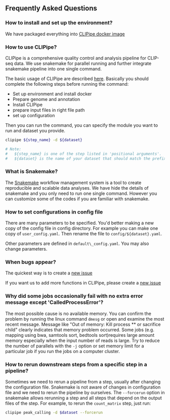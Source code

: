 ## Frequently Asked Questions

### How to install and set up the environment?

We have packaged everything into [CLIPipe docker image](https://hub.docker.com/)

### How to use CLIPipe?

CLIPipe is a comprehensive quality control and analysis pipeline for CLIP-seq data. We use snakemake for parallel running and further integrate snakemake pipeline into one single command.

The basic usage of CLIPipe are described [here](3_basic_usage.md). Basically you should complete the following steps before running the command:

-   Set up environment and install docker
-   Prepare genome and annotation
-   Install CLIPipe
-   prepare input files in right file path
-   set up configuration

Then you can run the command, you can specify the module you want to run and dataset you provide.

```bash
clipipe ${step_name} -d ${dataset}

# Note:
#   ${step_name} is one of the step listed in 'positional arguments'.
#   ${dataset} is the name of your dataset that should match the prefix of your configuration file described in the following section.
```

### What is Snakemake?

The [Snakemake](https://snakemake.readthedocs.io/en/stable/) workflow management system is a tool to create reproducible and scalable data analyses. We have hide the details of snakemake and you only need to run one single command. However you can customize some of the codes if you are familiar with snakemake.

### How to set configurations in config file

There are many parameters to be specified. You'd better making a new copy of the config file in config directory. For example you can make one copy of `user_config.yaml`. Then rename the file to `config/${dataset}.yaml`.

Other parameters are defined in `default\_config.yaml`. You may also change parameters.

### When bugs appear?

The quickest way is to create a [new issue](https://github.com/ShangZhang/clipipe/issues)

If you want us to add more functions in CLIPipe, please create a [new issue](https://github.com/ShangZhang/clipipe/issues)

### Why did some jobs occasionally fail with no extra error message except 'CalledProcessError'?

The most possible cause is no available memory. You can confirm the problem by running the linux command `dmesg` or open and examine the most recent message. Message like "Out of memory: Kill process \*\* or sacrifice child" clearly indicates that memory problem occurred. Some jobs \(e.g. mapping using bwa, samtools sort, bedtools sort\)requires large amount memory especially when the input number of reads is large. Try to reduce the number of parallels with the `-j` option or set memory limit for a particular job if you run the jobs on a computer cluster.

### How to rerun downstream steps from a specific step in a pipeline?

Sometimes we need to rerun a pipeline from a step, usually after changing the configuration file. Snakemake is not aware of changes in configuration file and we need to rerun the pipeline by ourselves. The `--forcerun` option in snakemake allows rerunning a step and all steps that depend on the output files of the step. For example, to rerun the `count_matrix` step, just run:

```bash
clipipe peak_calling -d $dataset --forcerun
```
